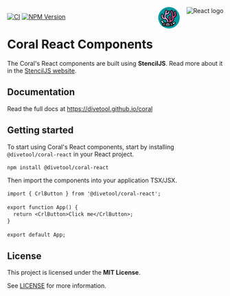 <div align="right">
    <img src="https://upload.wikimedia.org/wikipedia/commons/a/a7/React-icon.svg" alt="React logo" height="50" align="right">
    <img src="https://github.com/divetool/coral/raw/main/docs/coral-logo.png" alt="Coral logo" title="Coral" width="50" align="right" style="margin-right: 1rem;"/>
</div>

[![CI](https://github.com/divetool/coral/actions/workflows/ci.yml/badge.svg)](https://github.com/divetool/coral/actions/workflows/ci.yml)
[![NPM Version](https://img.shields.io/npm/v/@divetool/coral-react?color=green&label=%40divetool%2Fcoral-react&logo=npm)](https://www.npmjs.com/@divetool/coral-react)

# Coral React Components

The Coral's React components are built using **StencilJS**. Read more about it in the [StencilJS website](https://stenciljs.com/).

## Documentation

Read the full docs at https://divetool.github.io/coral

## Getting started

To start using Coral's React components, start by installing `@divetool/coral-react` in your React project.

```bash
npm install @divetool/coral-react
```

Then import the components into your application TSX/JSX.

```tsx
import { CrlButton } from '@divetool/coral-react';

export function App() {
  return <CrlButton>Click me</CrlButton>;
}

export default App;
```

## License

This project is licensed under the **MIT License**.

See [LICENSE](https://github.com/divetool/coral/blob/main/LICENSE) for more information.

